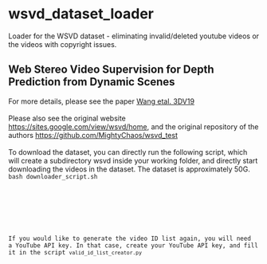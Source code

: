# wsvd_dataset_loader
Loader for the WSVD dataset - eliminating invalid/deleted youtube videos or the videos with copyright issues.

## Web Stereo Video Supervision for Depth Prediction from Dynamic Scenes
For more details, please see the paper [Wang etal. 3DV19](https://arxiv.org/pdf/1904.11112.pdf)
<br>
<br>
Please also see the original website https://sites.google.com/view/wsvd/home, and the original repository of the authors https://github.com/MightyChaos/wsvd_test
<br>
<br>
To download the dataset, you can directly run the following script, which will create a subdirectory wsvd inside your working folder, and directly start downloading the videos in the dataset. The dataset is approximately 50G.
<code>bash downloader_script.sh
  
<br>
<br>

If you would like to generate the video ID list again, you will need a YouTube API key. In that case, create your YouTube API key, and fill it in the script <code>valid_id_list_creator.py
